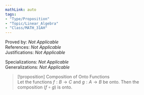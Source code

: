 ```yaml
---
mathLink: auto
tags:
- "Type/Proposition"
- "Topic/Linear_Algebra"
- "Class/MATH_31AH"
---
```

Proved by: <i>Not Applicable</i>  
References: <i>Not Applicable</i>  
Justifications: <i>Not Applicable</i>  

Specializations: <i>Not Applicable</i>  
Generalizations: <i>Not Applicable</i>  

> [!proposition] Composition of Onto Functions  
> Let the functions $f:B\to C$ and $g:A\to B$ be onto. Then the composition $(f\circ g)$ is onto.  

